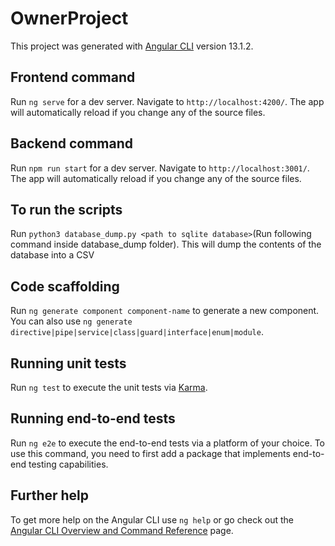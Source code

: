 # OwnerProject

This project was generated with [Angular CLI](https://github.com/angular/angular-cli) version 13.1.2.

## Frontend command

Run `ng serve` for a dev server. Navigate to `http://localhost:4200/`. The app will automatically reload if you change any of the source files.

## Backend command

Run `npm run start` for a dev server. Navigate to `http://localhost:3001/`. The app will automatically reload if you change any of the source files.

## To run the scripts

Run `python3 database_dump.py <path to sqlite database>`(Run following command inside database_dump folder). This will dump the contents of the database into a CSV


## Code scaffolding

Run `ng generate component component-name` to generate a new component. You can also use `ng generate directive|pipe|service|class|guard|interface|enum|module`.


## Running unit tests

Run `ng test` to execute the unit tests via [Karma](https://karma-runner.github.io).

## Running end-to-end tests

Run `ng e2e` to execute the end-to-end tests via a platform of your choice. To use this command, you need to first add a package that implements end-to-end testing capabilities.

## Further help

To get more help on the Angular CLI use `ng help` or go check out the [Angular CLI Overview and Command Reference](https://angular.io/cli) page.
